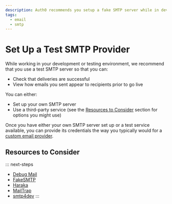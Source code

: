 ```yaml
---
description: Auth0 recommends you setup a fake SMTP server while in development or testing.
tags:
  - email
  - smtp
---
```


# Set Up a Test SMTP Provider

While working in your development or testing environment, we recommend that you use a test SMTP server so that you can:

* Check that deliveries are successful
* View how emails you sent appear to recipients prior to go live

You can either:

* Set up your own SMTP server
* Use a third-party service (see the [Resources to Consider](#resources-to-consider) section for options you might use)

Once you have either your own SMTP server set up or a test service available, you can provide its credentials the way you typically would for a [custom email provider](/email/providers#configure-a-custom-smtp-server-for-sending-email).

## Resources to Consider

::: next-steps
* [Debug Mail](https://debugmail.io/)
* [FakeSMTP](https://nilhcem.github.io/FakeSMTP/)
* [Haraka](https://haraka.github.io/)
* [MailTrap](https://mailtrap.io/)
* [smtp4dev](https://smtp4dev.codeplex.com/)
:::

